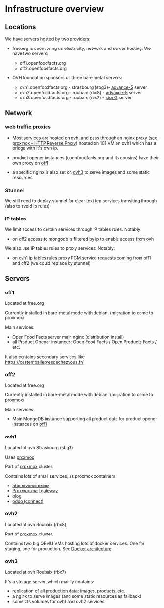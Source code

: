 # Infrastructure overview

## Locations

We have servers hosted by two providers:

- free.org is sponsoring us electricity, network and server hosting.
  We have two servers:
  - off1.openfoodfacts.org
  - off2.openfoodfacts.org

- OVH foundation sponsors us three bare metal servers:
  - ovh1.openfoodfacts.org - strasbourg (sbg3)- [advance-5](https://www.ovhcloud.com/fr/bare-metal/advance/adv-5/) server
  - ovh2.openfoodfacts.org - roubaix (rbx8) - [advance-5](https://www.ovhcloud.com/fr/bare-metal/advance/adv-5/) server
  - ovh3.openfoodfacts.org - roubaix (rbx7) - [stor-2](https://www.ovhcloud.com/fr/bare-metal/advance/adv-stor-2/) server


## Network

### web traffic proxies

- Most services are hosted on ovh,
  and pass through an nginx proxy (see [proxmox - HTTP Reverse Proxy](./proxmox.md#http-reverse-proxy)) 
  hosted on 101 VM on ovh1 which has a bridge with it's own ip.

- product opener instances (openfoodfacts.org and its cousins) have their own proxy on [off1](#off1)
- a specific nginx is also set on [ovh3](#ovh3) to serve images and some static resources


### Stunnel

We still need to deploy stunnel for clear text tcp services transiting through
(also to avoid ip rules)

### IP tables

We limit access to certain services through IP tables rules.
Notably:
- on off2 access to mongodb is filtered by ip to enable access from ovh

We also use IP tables rules to proxy services:
Notably:
- on ovh1 ip tables rules proxy PGM service requests coming from off1 and off2 (we could replace by stunnel)


## Servers

### off1

Located at free.org

Currently installed in bare-metal mode with debian. (migration to come to proxmox)

Main services:
- Open Food Facts server main nginx (distribution install)
- all Product Opener instances: Open Food Facts / Open Products Facts / etc.

It also contains secondary services like https://cestemballepresdechezvous.fr/

### off2

Located at free.org

Currently installed in bare-metal mode with debian. (migration to come to proxmox)

Main services:
- Main MongoDB instance supporting all product data for product opener instances on [off1](#off1)

### ovh1

Located at ovh Strasbourg (sbg3)

Uses [proxmox](./proxmox.md)

Part of [proxmox](./proxmox.md) cluster.

Contains lots of small services, as proxmox containers:
- [http reverse proxy](./proxmox.md#http-reverse-proxy)
- [Proxmox mail gateway](./mail.md)
- blog
- [odoo (connect)](./odoo.md)


### ovh2

Located at ovh Roubaix (rbx8)

Part of [proxmox](./proxmox.md) cluster.

Contains two big QEMU VMs hosting lots of docker services.
One for staging, one for production.
See [Docker architecture](./docker_architecture.md)

### ovh3

Located at ovh Roubaix (rbx7)

It's a storage server, which mainly contains:
- replication of all production data: images, products, etc.
- a nginx to serve images (and some static resources as fallback)
- some zfs volumes for ovh1 and ovh2 services
